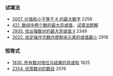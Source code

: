 ### 试填法

* [3007\. 价值和小于等于 K 的最大数字](https://leetcode.cn/problems/maximum-number-that-sum-of-the-prices-is-less-than-or-equal-to-k/) 2258
* [421\. 数组中两个数的最大异或值](https://leetcode.cn/problems/maximum-xor-of-two-numbers-in-an-array/)，[试填法题解](https://leetcode.cn/problems/maximum-xor-of-two-numbers-in-an-array/solution/tu-jie-jian-ji-gao-xiao-yi-tu-miao-dong-1427d/)
* [2935\. 找出强数对的最大异或值 II](https://leetcode.cn/problems/maximum-strong-pair-xor-ii/) 2349
* [3022\. 给定操作次数内使剩余元素的或值最小](https://leetcode.cn/problems/minimize-or-of-remaining-elements-using-operations/) 2918


### 恒等式

* [1835\. 所有数对按位与结果的异或和](https://leetcode.cn/problems/find-xor-sum-of-all-pairs-bitwise-and/) 1825
* [2354\. 优质数对的数目](https://leetcode.cn/problems/number-of-excellent-pairs/) 2076
